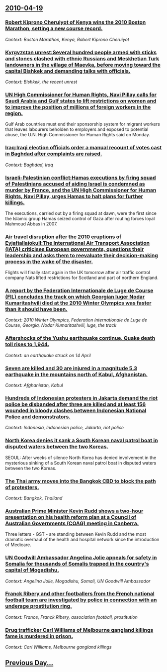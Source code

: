 ## [2010-04-19](/news/2010/04/19/index.md)

### [Robert Kiprono Cheruiyot of Kenya wins the 2010 Boston Marathon, setting a new course record. ](/news/2010/04/19/robert-kiprono-cheruiyot-of-kenya-wins-the-2010-boston-marathon-setting-a-new-course-record.md)
_Context: Boston Marathon, Kenya, Robert Kiprono Cheruiyot_

### [Kyrgyzstan unrest:Several hundred people armed with sticks and stones clashed with ethnic Russians and Meskhetian Turk landowners in the village of Maevka, before moving toward the capital Bishkek  and demanding talks with officials. ](/news/2010/04/19/kyrgyzstan-unrest-pseveral-hundred-people-armed-with-sticks-and-stones-clashed-with-ethnic-russians-and-meskhetian-turk-landowners-in-the-vi.md)
_Context: Bishkek, the recent unrest_

### [UN High Commissioner for Human Rights, Navi Pillay calls for Saudi Arabia and Gulf states to lift restrictions on women and to improve the position of millions of foreign workers in the region. ](/news/2010/04/19/un-high-commissioner-for-human-rights-navi-pillay-calls-for-saudi-arabia-and-gulf-states-to-lift-restrictions-on-women-and-to-improve-the-p.md)
Gulf Arab countries must end their sponsorship system for migrant workers that leaves labourers beholden to employers and exposed to potential abuse, the U.N. High Commissioner for Human Rights said on Monday.

### [Iraq:Iraqi election officials order a manual recount of votes cast in Baghdad after complaints are raised. ](/news/2010/04/19/iraq-piraqi-election-officials-order-a-manual-recount-of-votes-cast-in-baghdad-after-complaints-are-raised.md)
_Context: Baghdad, Iraq_

### [Israeli-Palestinian conflict:Hamas executions by firing squad of Palestinians accused of aiding Israel is condemned as murder by France, and the UN High Commissioner for Human Rights, Navi Pillay, urges Hamas to halt plans for further killings. ](/news/2010/04/19/israeliapalestinian-conflict-phamas-executions-by-firing-squad-of-palestinians-accused-of-aiding-israel-is-condemned-as-murder-by-france.md)
The executions, carried out by a firing squad at dawn, were the first since the Islamic group Hamas seized control of Gaza after routing forces loyal Mahmoud Abbas in 2007.

### [Air travel disruption after the 2010 eruptions of Eyjafjallajokull:The International Air Transport Association (IATA) criticises European governments, questions their leadership and asks them to reevaluate their decision-making process in the wake of the disaster. ](/news/2010/04/19/air-travel-disruption-after-the-2010-eruptions-of-eyjafjallajapkull-pthe-international-air-transport-association-iata-criticises-european.md)
Flights will finally start again in the UK tomorrow after air traffic control company Nats lifted restrictions for Scotland and part of northern England.

### [A report by the Federation Internationale de Luge de Course (FIL) concludes the track on which Georgian luger Nodar Kumaritashvili died at the 2010 Winter Olympics was faster than it should have been. ](/news/2010/04/19/a-report-by-the-fa-c-da-c-ration-internationale-de-luge-de-course-fil-concludes-the-track-on-which-georgian-luger-nodar-kumaritashvili-died-at.md)
_Context: 2010 Winter Olympics, Federation Internationale de Luge de Course, Georgia, Nodar Kumaritashvili, luge, the track_

### [Aftershocks of the Yushu earthquake continue. Quake death toll rises to 1,944. ](/news/2010/04/19/aftershocks-of-the-yushu-earthquake-continue-quake-death-toll-rises-to-1-944.md)
_Context: an earthquake struck on 14 April_

### [Seven are killed and 30 are injured in a magnitude 5.3 earthquake in the mountains north of Kabul, Afghanistan. ](/news/2010/04/19/seven-are-killed-and-30-are-injured-in-a-magnitude-5-3-earthquake-in-the-mountains-north-of-kabul-afghanistan.md)
_Context: Afghanistan, Kabul_

### [Hundreds of Indonesian protesters in Jakarta demand the riot police be disbanded after three are killed and at least 156 wounded in bloody clashes between Indonesian National Police and demonstrators. ](/news/2010/04/19/hundreds-of-indonesian-protesters-in-jakarta-demand-the-riot-police-be-disbanded-after-three-are-killed-and-at-least-156-wounded-in-bloody-c.md)
_Context: Indonesia, Indonesian police, Jakarta, riot police_

### [North Korea denies it sank a South Korean naval patrol boat in disputed waters between the two Koreas. ](/news/2010/04/19/north-korea-denies-it-sank-a-south-korean-naval-patrol-boat-in-disputed-waters-between-the-two-koreas.md)
SEOUL: After weeks of silence North Korea has denied involvement in the mysterious sinking of a South Korean naval patrol boat in disputed waters between the two Koreas.

### [The Thai army moves into the Bangkok CBD to block the path of protesters. ](/news/2010/04/19/the-thai-army-moves-into-the-bangkok-cbd-to-block-the-path-of-protesters.md)
_Context: Bangkok, Thailand_

### [Australian Prime Minister Kevin Rudd shows a two-hour presentation on his health reform plan at a Council of Australian Governments (COAG) meeting in Canberra. ](/news/2010/04/19/australian-prime-minister-kevin-rudd-shows-a-two-hour-presentation-on-his-health-reform-plan-at-a-council-of-australian-governments-coag-m.md)
Three letters - GST - are standing between Kevin Rudd and the most dramatic overhaul of the health and hospital network since the introduction of Medicare.

### [UN Goodwill Ambassador Angelina Jolie appeals for safety in Somalia for thousands of Somalis trapped in the country's capital of Mogadishu. ](/news/2010/04/19/un-goodwill-ambassador-angelina-jolie-appeals-for-safety-in-somalia-for-thousands-of-somalis-trapped-in-the-countryas-capital-of-mogadishu.md)
_Context: Angelina Jolie, Mogadishu, Somali, UN Goodwill Ambassador_

### [Franck Ribery and other footballers from the French national football team are investigated by police in connection with an underage prostitution ring. ](/news/2010/04/19/franck-riba-c-ry-and-other-footballers-from-the-french-national-football-team-are-investigated-by-police-in-connection-with-an-underage-prosti.md)
_Context: France, Franck Ribery, association football, prostitution_

### [Drug trafficker Carl Williams of Melbourne gangland killings fame is murdered in prison. ](/news/2010/04/19/drug-trafficker-carl-williams-of-melbourne-gangland-killings-fame-is-murdered-in-prison.md)
_Context: Carl Williams, Melbourne gangland killings_

## [Previous Day...](/news/2010/04/18/index.md)

